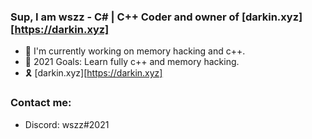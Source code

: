 ### Sup, I am wszz - C# | C++ Coder and owner of [darkin.xyz][https://darkin.xyz]

- 🎃 I'm currently working on memory hacking and c++.
- 🧨 2021 Goals: Learn fully c++ and memory hacking.
- 🎗 [darkin.xyz][https://darkin.xyz]

### Contact me:

- Discord: wszz#2021

<br />
